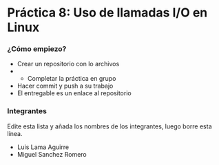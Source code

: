 # Práctica 8: Uso de llamadas I/O en Linux #

### ¿Cómo empiezo? ###

* Crear un repositorio con lo archivos
* * Completar la práctica en grupo
* Hacer commit y push a su trabajo
* El entregable es un enlace al repositorio

### Integrantes ###

Edite esta lista y añada los nombres de los integrantes, luego borre esta línea.

* Luis Lama Aguirre
* Miguel Sanchez Romero
